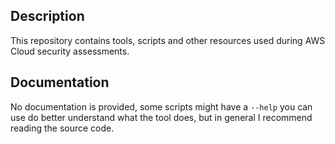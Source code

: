 ## Description
This repository contains tools, scripts and other resources used during AWS Cloud
security assessments.

## Documentation
No documentation is provided, some scripts might have a `--help` you can use do
better understand what the tool does, but in general I recommend reading the
source code.


